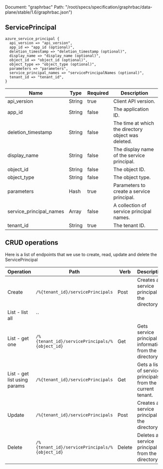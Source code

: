 Document: "graphrbac"
Path: "/root/specs/specification/graphrbac/data-plane/stable/1.6/graphrbac.json")

## ServicePrincipal

```puppet
azure_service_principal {
  api_version => "api_version",
  app_id => "app_id (optional)",
  deletion_timestamp => "deletion_timestamp (optional)",
  display_name => "display_name (optional)",
  object_id => "object_id (optional)",
  object_type => "object_type (optional)",
  parameters => "parameters",
  service_principal_names => "servicePrincipalNames (optional)",
  tenant_id => "tenant_id",
}
```

| Name        | Type           | Required       | Description       |
| ------------- | ------------- | ------------- | ------------- |
|api_version | String | true | Client API version. |
|app_id | String | false | The application ID. |
|deletion_timestamp | String | false | The time at which the directory object was deleted. |
|display_name | String | false | The display name of the service principal. |
|object_id | String | false | The object ID. |
|object_type | String | false | The object type. |
|parameters | Hash | true | Parameters to create a service principal. |
|service_principal_names | Array | false | A collection of service principal names. |
|tenant_id | String | true | The tenant ID. |



## CRUD operations

Here is a list of endpoints that we use to create, read, update and delete the ServicePrincipal

| Operation | Path | Verb | Description | OperationID |
| ------------- | ------------- | ------------- | ------------- | ------------- |
|Create|`/%{tenant_id}/servicePrincipals`|Post|Creates a service principal in the directory.|ServicePrincipals_Create|
|List - list all|``||||
|List - get one|`/%{tenant_id}/servicePrincipals/%{object_id}`|Get|Gets service principal information from the directory.|ServicePrincipals_Get|
|List - get list using params|`/%{tenant_id}/servicePrincipals`|Get|Gets a list of service principals from the current tenant.|ServicePrincipals_List|
|Update|`/%{tenant_id}/servicePrincipals`|Post|Creates a service principal in the directory.|ServicePrincipals_Create|
|Delete|`/%{tenant_id}/servicePrincipals/%{object_id}`|Delete|Deletes a service principal from the directory.|ServicePrincipals_Delete|